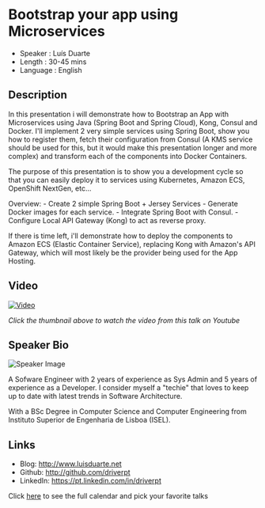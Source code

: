 Bootstrap your app using Microservices
========================

* Speaker   : Luís Duarte
* Length    : 30-45 mins
* Language  : English

Description
-----------

In this presentation i will demonstrate how to Bootstrap an App with Microservices using Java (Spring Boot and Spring Cloud), Kong, Consul and Docker.
I'll implement 2 very simple services using Spring Boot, show you how to register them, fetch their configuration from Consul (A KMS service should be used for this, but it would make this presentation longer and more complex) and transform each of the components into Docker Containers.

The purpose of this presentation is to show you a development cycle so that you can easily deploy it to services using Kubernetes, Amazon ECS, OpenShift NextGen, etc...

Overview:
	- Create 2 simple Spring Boot + Jersey Services
	- Generate Docker images for each service.
	- Integrate Spring Boot with Consul.
	- Configure Local API Gateway (Kong) to act as reverse proxy.

If there is time left, i'll demonstrate how to deploy the components to Amazon ECS (Elastic Container Service), replacing Kong with Amazon's API Gateway, which will most likely be the provider being used for the App Hosting.

Video
-----

[![Video](https://img.youtube.com/vi/_3ujgUZz-NU/maxresdefault.jpg)](https://www.youtube.com/watch?v=_3ujgUZz-NU)

_Click the thumbnail above to watch the video from this talk on Youtube_

Speaker Bio
-----------

![Speaker Image](https://avatars1.githubusercontent.com/u/1164534?v=3&s=400)

A Sofware Engineer with 2 years of experience as Sys Admin and 5 years of experience as a Developer. I consider myself a "techie" that loves to keep up to date with latest trends in Software Architecture.

With a BSc Degree in Computer Science and Computer Engineering from Instituto Superior de Engenharia de Lisboa (ISEL).

Links
-----

* Blog: http://www.luisduarte.net
* Github: http://github.com/driverpt
* LinkedIn: https://pt.linkedin.com/in/driverpt

Click [here][1] to see the full calendar and pick your favorite talks

[1]: https://pixels.camp/schedule/
